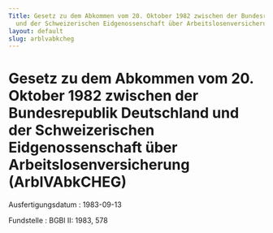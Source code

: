 ```yaml
---
Title: Gesetz zu dem Abkommen vom 20. Oktober 1982 zwischen der Bundesrepublik Deutschland
  und der Schweizerischen Eidgenossenschaft über Arbeitslosenversicherung
layout: default
slug: arblvabkcheg
---
```


# Gesetz zu dem Abkommen vom 20. Oktober 1982 zwischen der Bundesrepublik Deutschland und der Schweizerischen Eidgenossenschaft über Arbeitslosenversicherung (ArblVAbkCHEG)

Ausfertigungsdatum
:   1983-09-13

Fundstelle
:   BGBl II: 1983, 578

